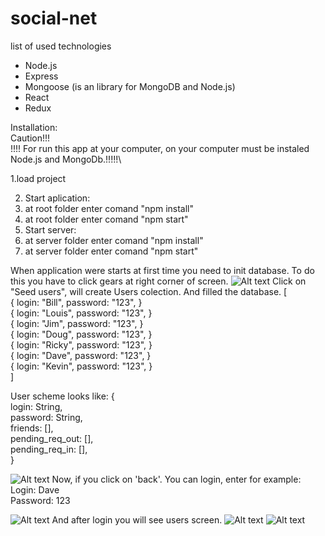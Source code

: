 # social-net

list of used technologies
- Node.js
- Express
- Mongoose (is an library for MongoDB and Node.js)
- React
- Redux

Installation:\
Caution!!!\
!!!! For run this app at your computer, on your computer must be instaled Node.js and MongoDb.!!!!!\

1.load project 

2. Start aplication:
  1. at root folder enter comand "npm install"
  2. at root folder enter comand "npm start"
3. Start server:
  1. at server folder enter comand "npm install"
  2. at server folder enter comand "npm start"
  
When application were starts at first time you need to init database.
To do this you have to click gears at right corner of screen.
![Alt text](http://dl4.joxi.net/drive/2020/02/17/0021/0128/1405056/56/7544d1dc0e.jpg)
Click on "Seed users", will create Users colection. And filled the database.
[\
  {
    login: "Bill",
    password: "123",
  }\
  {
    login: "Louis",
    password: "123",
  }\
  {
    login: "Jim",
    password: "123",
  }\
  {
    login: "Doug",
    password: "123",
  }\
  {
    login: "Ricky",
    password: "123",
  }\
  {
    login: "Dave",
    password: "123",
  }\
  {
    login: "Kevin",
    password: "123",
  }\
]

User scheme looks like:
{\
  login: String,\
  password: String,\
  friends: [],\
  pending_req_out: [],\
  pending_req_in: [],\
}

![Alt text](http://dl3.joxi.net/drive/2020/02/17/0021/0128/1405056/56/cccd965ff2.jpg)
Now, if you click on 'back'. You can login, enter for example:\
Login: Dave\
Password: 123

![Alt text](http://dl4.joxi.net/drive/2020/02/17/0021/0128/1405056/56/fc8d60c518.jpg)
And after login you will see users screen.
![Alt text](http://dl4.joxi.net/drive/2020/02/17/0021/0128/1405056/56/0d6d9bee83.jpg)
![Alt text](http://dl4.joxi.net/drive/2020/02/17/0021/0128/1405056/56/6f7aac7714.jpg)

